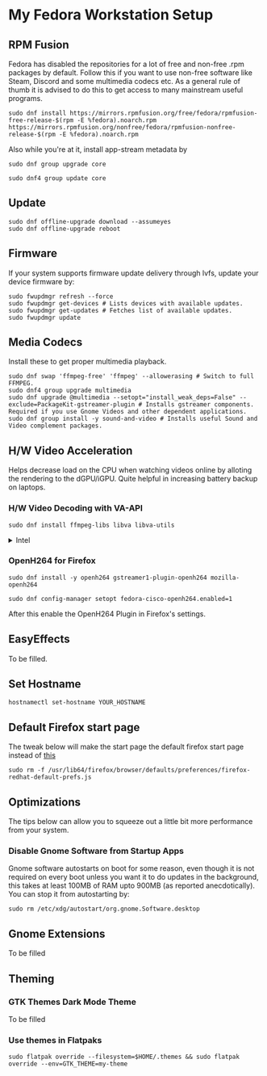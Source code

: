  # My Fedora Workstation Setup

## RPM Fusion
Fedora has disabled the repositories for a lot of free and non-free .rpm packages by default. Follow this if you want to use non-free software like Steam, Discord and some multimedia codecs etc. As a general rule of thumb it is advised to do this to get access to many mainstream useful programs. 
```
sudo dnf install https://mirrors.rpmfusion.org/free/fedora/rpmfusion-free-release-$(rpm -E %fedora).noarch.rpm https://mirrors.rpmfusion.org/nonfree/fedora/rpmfusion-nonfree-release-$(rpm -E %fedora).noarch.rpm
```
Also while you're at it, install app-stream metadata by
```
sudo dnf group upgrade core
```
```
sudo dnf4 group update core
```
  

## Update 
```
sudo dnf offline-upgrade download --assumeyes
sudo dnf offline-upgrade reboot
```

## Firmware
If your system supports firmware update delivery through lvfs, update your device firmware by:
```
sudo fwupdmgr refresh --force
sudo fwupdmgr get-devices # Lists devices with available updates.
sudo fwupdmgr get-updates # Fetches list of available updates.
sudo fwupdmgr update
```

## Media Codecs
Install these to get proper multimedia playback.
````
sudo dnf swap 'ffmpeg-free' 'ffmpeg' --allowerasing # Switch to full FFMPEG.
sudo dnf4 group upgrade multimedia
sudo dnf upgrade @multimedia --setopt="install_weak_deps=False" --exclude=PackageKit-gstreamer-plugin # Installs gstreamer components. Required if you use Gnome Videos and other dependent applications.
sudo dnf group install -y sound-and-video # Installs useful Sound and Video complement packages.
````

## H/W Video Acceleration
Helps decrease load on the CPU when watching videos online by alloting the rendering to the dGPU/iGPU. Quite helpful in increasing battery backup on laptops.

### H/W Video Decoding with VA-API 
```
sudo dnf install ffmpeg-libs libva libva-utils
```

<details>
<summary>Intel</summary>
 
If you have a recent Intel chipset (5th Gen and above) after installing the packages above., Do:
```
sudo dnf swap libva-intel-media-driver intel-media-driver --allowerasing
```
```
sudo dnf install libva-intel-driver
```
</details>

### OpenH264 for Firefox
```
sudo dnf install -y openh264 gstreamer1-plugin-openh264 mozilla-openh264
```
```
sudo dnf config-manager setopt fedora-cisco-openh264.enabled=1
```
After this enable the OpenH264 Plugin in Firefox's settings.

## EasyEffects
To be filled.

## Set Hostname
```
hostnamectl set-hostname YOUR_HOSTNAME
```

## Default Firefox start page 
The tweak below will make the start page the default firefox start page instead of [this](https://fedoraproject.org/start)
```
sudo rm -f /usr/lib64/firefox/browser/defaults/preferences/firefox-redhat-default-prefs.js
```

## Optimizations
The tips below can allow you to squeeze out a little bit more performance from your system. 

### Disable Gnome Software from Startup Apps
Gnome software autostarts on boot for some reason, even though it is not required on every boot unless you want it to do updates in the background, this takes at least 100MB of RAM upto 900MB (as reported anecdotically). You can stop it from autostarting by:
```
sudo rm /etc/xdg/autostart/org.gnome.Software.desktop
```

## Gnome Extensions
To be filled

## Theming

### GTK Themes Dark Mode Theme
To be filled

### Use themes in Flatpaks
```
sudo flatpak override --filesystem=$HOME/.themes && sudo flatpak override --env=GTK_THEME=my-theme
```
